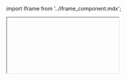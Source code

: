 import Iframe from '../iframe_component.mdx';

<Iframe id='components-forms-input--standard-input' > </Iframe>
